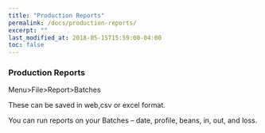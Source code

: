 ```yaml
---
title: "Production Reports"
permalink: /docs/production-reports/
excerpt: ""
last_modified_at: 2018-05-15T15:59:00-04:00
toc: false
---
```


### Production Reports

Menu>File>Report>Batches

These can be saved in web,csv or excel format.

You can run reports on your Batches – date, profile, beans, in, out, and loss.
